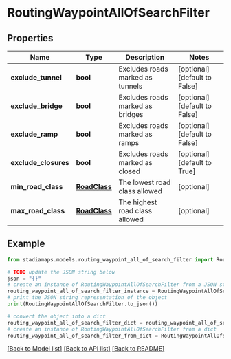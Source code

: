 # RoutingWaypointAllOfSearchFilter


## Properties

Name | Type | Description | Notes
------------ | ------------- | ------------- | -------------
**exclude_tunnel** | **bool** | Excludes roads marked as tunnels | [optional] [default to False]
**exclude_bridge** | **bool** | Excludes roads marked as bridges | [optional] [default to False]
**exclude_ramp** | **bool** | Excludes roads marked as ramps | [optional] [default to False]
**exclude_closures** | **bool** | Excludes roads marked as closed | [optional] [default to True]
**min_road_class** | [**RoadClass**](RoadClass.md) | The lowest road class allowed | [optional] 
**max_road_class** | [**RoadClass**](RoadClass.md) | The highest road class allowed | [optional] 

## Example

```python
from stadiamaps.models.routing_waypoint_all_of_search_filter import RoutingWaypointAllOfSearchFilter

# TODO update the JSON string below
json = "{}"
# create an instance of RoutingWaypointAllOfSearchFilter from a JSON string
routing_waypoint_all_of_search_filter_instance = RoutingWaypointAllOfSearchFilter.from_json(json)
# print the JSON string representation of the object
print(RoutingWaypointAllOfSearchFilter.to_json())

# convert the object into a dict
routing_waypoint_all_of_search_filter_dict = routing_waypoint_all_of_search_filter_instance.to_dict()
# create an instance of RoutingWaypointAllOfSearchFilter from a dict
routing_waypoint_all_of_search_filter_from_dict = RoutingWaypointAllOfSearchFilter.from_dict(routing_waypoint_all_of_search_filter_dict)
```
[[Back to Model list]](../README.md#documentation-for-models) [[Back to API list]](../README.md#documentation-for-api-endpoints) [[Back to README]](../README.md)


